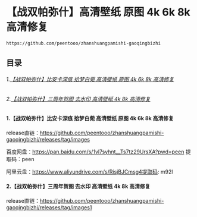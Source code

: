 # 【战双帕弥什】高清壁纸 原图 4k 6k 8k 高清修复
```
https://github.com/peentooo/zhanshuangpamishi-gaoqingbizhi
```
## 目录
###### 1.[【战双帕弥什】比安卡深痕 拾梦白菀 高清壁纸 原图 4k 6k 8k 高清修复](#jump1)
###### 2.[【战双帕弥什】三周年贺图 去水印 高清壁纸 4k 8k 高清修复](#jump2)

#### <span id="jump1">1.【战双帕弥什】比安卡深痕 拾梦白菀 高清壁纸 原图 4k 6k 8k 高清修复</span>

release直链：https://github.com/peentooo/zhanshuangpamishi-gaoqingbizhi/releases/tag/images

百度网盘：https://pan.baidu.com/s/1vl7syhnt__Ts7tz29UrsXA?pwd=peen 提取码：peen

阿里云盘：https://www.aliyundrive.com/s/RisjBJCmsg4提取码: m92l

#### <span id="jump2">2.【战双帕弥什】三周年贺图 去水印 高清壁纸 4k 8k 高清修复</span>

release直链：https://github.com/peentooo/zhanshuangpamishi-gaoqingbizhi/releases/tag/images1
